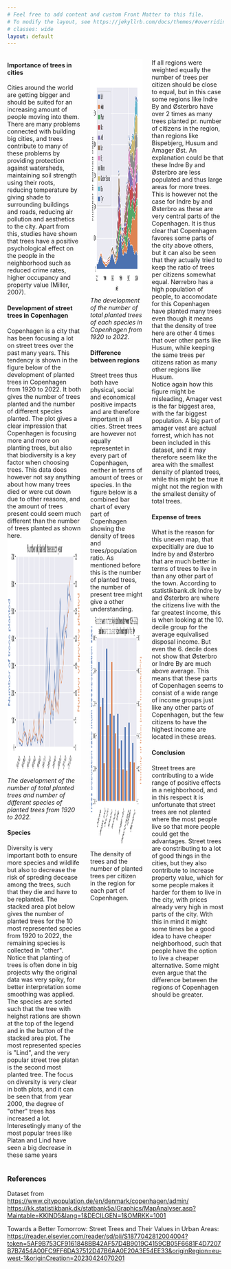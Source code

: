 ```yaml
---
# Feel free to add content and custom Front Matter to this file.
# To modify the layout, see https://jekyllrb.com/docs/themes/#overriding-theme-defaults
# classes: wide
layout: default
---
```


<div class="columns">
    <div class="column">
        <div class="content">
            <p> 
            <h4>Importance of trees in cities</h4>
            Cities around the world are getting bigger and should be suited for an increasing amount of people moving into them. There are many problems connected with building big cities, and trees contribute to many of these problems by providing protection against watersheds, maintaining soil strength using their roots, reducing temperature by giving shade to surrounding buildings and roads, reducing air pollution and aesthetics to the city. Apart from this, studies have shown that trees have a positive psychological effect on the people in the neighborhood such as reduced crime rates, higher occupancy and property value (Miller, 2007). <br>
            <h4>Development of street trees in Copenhagen</h4>
            Copenhagen is a city that has been focusing a lot on street trees over the past many years. This tendency is shown in the figure below of the development of planted trees in Copenhagen from 1920 to 2022. It both gives the number of trees planted and the number of different species planted. 
            The plot gives a clear impression that Copenhagen is focusing more and more on planting trees, but also that biodiversity is a key factor when choosing trees.
            This data does however not say anything about how many trees died or were cut down due to other reasons, and the amount of trees present could seem much different than the number of trees planted as shown here.
            <img src="https://raw.githubusercontent.com/ToreVang/ToreVang.github.io/main/public/tree_amount_tree_diversity.png"  width="700" height="550">
            <em>The development of the number of total planted trees and number of different species of planted trees from 1920 to 2022. </em>
            <h4>Species</h4>
            Diversity is very important both to ensure more species and wildlife but also to decrease the risk of spreding decease among the trees, such that they die and have to be replanted. The stacked area plot below gives the number of planted trees for the 10 most represented species from 1920 to 2022, the remaining species is collected in "other". Notice that planting of trees is often done in big projects why the original data was very spiky, for better interpretation some smoothing was applied. The species are sorted such that the tree with heighst rations are shown at the top of the legend and in the button of the stacked area plot. The most represented species is "Lind", and the very popular street tree platan is the second most planted tree. The focus on diversity is very clear in both plots, and it can be seen that from year 2000, the degree of "other" trees has increased a lot. Interesetingly many of the most popular trees like Platan and Lind have seen a big decrease in these same years
            </p>
        </div>
    </div>
    <div class="column">
        <div class="content">
            <p> 
            <img src="https://raw.githubusercontent.com/ToreVang/ToreVang.github.io/main/public/stacked_copenhagen.png"  width="700" height="550">
            <em>The development of the number of total planted trees of each species in Copenhagen from 1920 to 2022. </em>
            <h4>Difference between regions</h4>
            Street trees thus both have physical, social and economical positive impacts and are therefore important in all cities. Street trees are however not equally representet in every part of Copenhagen, neither in terms of amount of trees or species. In the figure below is a combined bar chart of every part of Copenhagen showing the density of trees and trees/population ratio. As mentioned before this is the number of planted trees, the number of present tree might give a other understanding.
            <img src="https://raw.githubusercontent.com/ToreVang/ToreVang.github.io/main/public/tree_density_tree_population_ratio.png"  width="700" height="550"> </
            <em>The density of trees and the number of planted trees per citizen in the region for each part of Copenhagen. </em>
            <p>
        </div>
    </div>
    <div class="column">
        <div class="content">
            <p> 
            If all regions were weighted equally the number of trees per citizen should be close to equal, but in this case some regions like Indre By and Østerbro have over 2 times as many trees planted pr. number of citizens in the region, than regions like Bispebjerg, Husum and Amager Øst. An explanation could be that these Indre By and Østerbro are less populated and thus large areas for more trees. This is however not the case for Indre by and Østerbro as these are very central parts of the Copenhagen. It is thus clear that Copenhagen favores some parts of the city above others, but it can also be seen that they actually tried to keep the ratio of trees per citizens somewhat equal. 
            Nørrebro has a high population of people, to accomodate for this Copenhagen have planted many trees even though it means that the density of tree here are other 4 times that over other parts like Husum, while keeping the same trees per citizens ration as many other regions like Husum.<br>
            Notice again how this figure might be misleading, Amager vest is the far biggest area, with the far biggest population. A big part of amager vest are actual forrest, which has not been included in this dataset, and it may therefore seem like the area with the smallest density of planted trees, while this might be true it might not the region with the smallest density of total trees.
            <h4>Expense of trees</h4>
            What is the reason for this uneven map, that expecitially are due to Indre by and Østerbro that are much better in terms of trees to live in than any other part of the town. According to statistikbank.dk Indre by and Østerbro are where the citizens live with the far greatest income, this is when looking at the 10. decile group for the average equivalised disposal income. But even the 6. decile does not show that Østerbro or Indre By are much above average. This means that these parts of Copenhagen seems to consist of a wide range of income groups just like any other parts of Copenhagen, but the few citizens to have the highest income are located in these areas. 
            <h4>Conclusion</h4>
            Street trees are contributing to a wide range of positive effects in a neighborhood, and in this respect it is unfortunate that street trees are not planted where the most people live so that more people could get the advantages. Street trees are constributing to a lot of good things in the cities, but they also contribute to increase property value, which for some people makes it harder for them to live in the city, with prices already very high in most parts of the city. With this in mind it might some times be a good idea to have cheaper neighborhood, such that people have the option to live a cheaper alternative. Some might even argue that the difference between the regions of Copenhagen should be greater. </p>
        </div>
    </div>
</div>
<!-- <embed
    type="text/html" 
    src="{{site.baseurl}}/public/custom_filename.html"
    width="1400"
    height="900"
    > -->

### References
Dataset from
https://www.citypopulation.de/en/denmark/copenhagen/admin/
https://kk.statistikbank.dk/statbank5a/Graphics/MapAnalyser.asp?Maintable=KKIND5&lang=1&DECILGEN=1&OMRKK=1001


Towards a Better Tomorrow: Street Trees and Their Values in Urban Areas:
https://reader.elsevier.com/reader/sd/pii/S1877042812004004?token=5AF9B753CF9161848BB42AF57D4B9019C4159CB05F6681F4D7207B7B7454A00FC9FF6DA37512D47B6AA0E20A3E54EE33&originRegion=eu-west-1&originCreation=20230424070201
